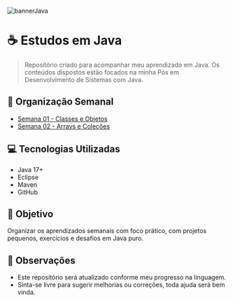 ![bannerJava](https://media.licdn.com/dms/image/v2/C4D12AQFfImTmGXJ6Eg/article-cover_image-shrink_720_1280/article-cover_image-shrink_720_1280/0/1601814273575?e=1758153600&v=beta&t=KXxjTfBzWJw5MMNQwiGbrhBSjROH0IlRjUVH9A9E8tY)

# ☕ Estudos em Java

> Repositório criado para acompanhar meu aprendizado em Java. Os conteúdos dispostos estão focados na minha Pós em Desenvolvimento de Sistemas com Java.

## 📅 Organização Semanal

- [Semana 01 - Classes e Objetos](./01.Classes-E-Objetos)
- [Semana 02 - Arrays e Coleções](./02.Arrays-E-Coleções)


## 💻 Tecnologias Utilizadas

- Java 17+
- Eclipse
- Maven
- GitHub

## 🧠 Objetivo

Organizar os aprendizados semanais com foco prático, com projetos pequenos, exercícios e desafios em Java puro.

## 📌 Observações

- Este repositório será atualizado conforme meu progresso na linguagem.
- Sinta-se livre para sugerir melhorias ou correções, toda ajuda será bem vinda.
  
